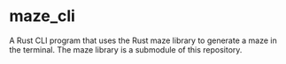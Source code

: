 # maze_cli
A Rust CLI program that uses the Rust maze library to generate a maze in the terminal. The maze library is a submodule of this repository.
